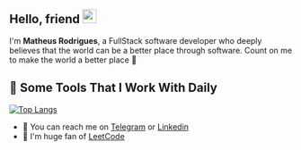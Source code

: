 ## Hello, friend <img src="https://media.giphy.com/media/hvRJCLFzcasrR4ia7z/giphy.gif" width="25px" height="25px">
I'm **Matheus Rodrigues**, a FullStack software developer who deeply believes that the world can be a better place through software. Count on me to make the world a better place 🤝

## 🚀 Some Tools That I Work With Daily
[![Top Langs](https://github-readme-stats.vercel.app/api/top-langs/?username=matheus-rodrigues00&layout=compact)](https://github.com/matheus-rodrigues00/github-readme-stats)

- 💼 You can reach me on [Telegram](https://t.me/matheus_software) or [Linkedin](https://www.linkedin.com/in/matheus-software-developer/)
- 🎯 I'm huge fan of [LeetCode](https://leetcode.com/matheus-rodrigues00/)
